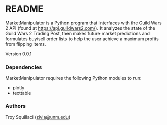 # README #

MarketManipulator is a Python program that interfaces with the Guild Wars 2 API (found at https://api.guildwars2.com/). It analyzes the state of the Guild Wars 2 Trading Post, then makes future market predictions and formulates buy/sell order lists to help the user achieve a maximum profits from flipping items. 

Version 0.0.1

### Dependencies ###

MarketManipulator requires the following Python modules to run:

* plotly
* texttable

### Authors ###

Troy Squillaci (zivia@unm.edu)